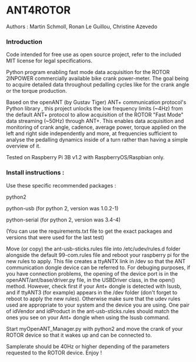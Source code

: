 # ANT4ROTOR

Authors : Martin Schmoll, Ronan Le Guillou, Christine Azevedo

### Introduction

Code intended for free use as open source project, refer to the included MIT license for legal specifications.

Python program enabling fast mode data acquisition for the ROTOR 2INPOWER commercially available bike crank power-meter. The goal being to acquire detailed data throughout pedalling cycles like for the crank angle or the torque production. 

Based on the openANT (by Gustav Tiger) ANT+ communication protocol's Python library , this project unlocks the low frequency limits (~4Hz) from the default ANT+ protocol to allow acquisition of the ROTOR "Fast Mode" data streaming (~50Hz) through ANT+. This enables data acquisition and monitoring of crank angle, cadence, average power, torque applied on the left and right side independently and more, at frequencies sufficient to analyse the pedalling dynamics inside of a turn rather than having a simple overview of it.


Tested on Raspberry Pi 3B v1.2 with RaspberryOS/Raspbian only.

### Install instructions :

Use these specific recommended packages :

python2

python-usb   	(for python 2, version was 1.0.2-1)

python-serial	(for python 2, version was 3.4-4)


(You can use the requirements.txt file to get the exact packages and versions that were used for the last test)

Move (or copy) the ant-usb-sticks.rules file into /etc/udev/rules.d folder alongside the default 99-com.rules file and reboot your raspberry pi for the new rules to apply.
This file creates a ttyANTX link in /dev so that the ANT communication dongle device can be referred to. 
For debuging purposes, if you have connection problems, the opening of the device port is in the openANT/ant/base/driver.py file, in the USBDriver class, in the open() method. 
However, check first if your Ant+ dongle is detected with lsusb, and if ttyANT3 (for example) appears in the /dev folder (don't forget to reboot to apply the new rules). Otherwise make sure that the udev rules used are appropriate to your system and the device you are using. One pair of idVendor and idProduct in the ant-usb-sticks.rules should match the ones you see on your Ant+ dongle when using the lsusb command. 


Start myOpenANT_Manager.py with python2 and move the crank of your ROTOR device so that it wakes up and can be connected to.

Samplerate should be 40Hz or higher depending of the parameters requested to the ROTOR device. Enjoy !



